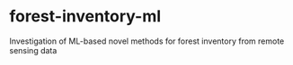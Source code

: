 # forest-inventory-ml
Investigation of ML-based novel methods for forest inventory from remote sensing data
